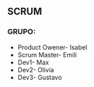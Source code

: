 ## SCRUM

### GRUPO: 
- Product Owener- Isabel
- Scrum Master- Emili
- Dev1- Max
- Dev2- Olivia 
- Dev3- Gustavo

